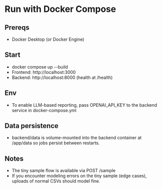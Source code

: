 # Run with Docker Compose

## Prereqs
- Docker Desktop (or Docker Engine)

## Start
- docker compose up --build
- Frontend: http://localhost:3000
- Backend: http://localhost:8000 (health at /health)

## Env
- To enable LLM-based reporting, pass OPENAI_API_KEY to the backend service in docker-compose.yml

## Data persistence
- backend/data is volume-mounted into the backend container at /app/data so jobs persist between restarts.

## Notes
- The tiny sample flow is available via POST /sample
- If you encounter modeling errors on the tiny sample (edge cases), uploads of normal CSVs should model fine.

